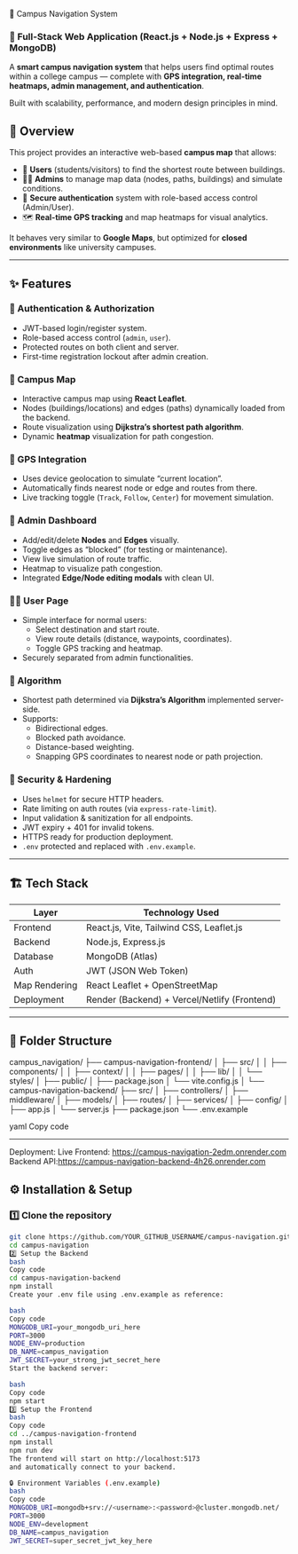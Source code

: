 🧭 Campus Navigation System

### 🚀 Full-Stack Web Application (React.js + Node.js + Express + MongoDB)

A **smart campus navigation system** that helps users find optimal routes within a college campus — complete with **GPS integration, real-time heatmaps, admin management, and authentication**.


Built with scalability, performance, and modern design principles in mind.
## 🧩 Overview

This project provides an interactive web-based **campus map** that allows:
- 🧍 **Users** (students/visitors) to find the shortest route between buildings.
- 🧑‍💼 **Admins** to manage map data (nodes, paths, buildings) and simulate conditions.
- 🔐 **Secure authentication** system with role-based access control (Admin/User).
- 🗺️ **Real-time GPS tracking** and map heatmaps for visual analytics.

It behaves very similar to **Google Maps**, but optimized for **closed environments** like university campuses.

---

## ✨ Features

### 🔑 Authentication & Authorization
- JWT-based login/register system.
- Role-based access control (`admin`, `user`).
- Protected routes on both client and server.
- First-time registration lockout after admin creation.

### 🧭 Campus Map
- Interactive campus map using **React Leaflet**.
- Nodes (buildings/locations) and edges (paths) dynamically loaded from the backend.
- Route visualization using **Dijkstra’s shortest path algorithm**.
- Dynamic **heatmap** visualization for path congestion.

### 📍 GPS Integration
- Uses device geolocation to simulate “current location”.
- Automatically finds nearest node or edge and routes from there.
- Live tracking toggle (`Track`, `Follow`, `Center`) for movement simulation.

### 🧰 Admin Dashboard
- Add/edit/delete **Nodes** and **Edges** visually.
- Toggle edges as “blocked” (for testing or maintenance).
- View live simulation of route traffic.
- Heatmap to visualize path congestion.
- Integrated **Edge/Node editing modals** with clean UI.

### 🧑‍💻 User Page
- Simple interface for normal users:
  - Select destination and start route.
  - View route details (distance, waypoints, coordinates).
  - Toggle GPS tracking and heatmap.
- Securely separated from admin functionalities.

### 🧠 Algorithm
- Shortest path determined via **Dijkstra’s Algorithm** implemented server-side.
- Supports:
  - Bidirectional edges.
  - Blocked path avoidance.
  - Distance-based weighting.
  - Snapping GPS coordinates to nearest node or path projection.

### 🔐 Security & Hardening
- Uses `helmet` for secure HTTP headers.
- Rate limiting on auth routes (via `express-rate-limit`).
- Input validation & sanitization for all endpoints.
- JWT expiry + 401 for invalid tokens.
- HTTPS ready for production deployment.
- `.env` protected and replaced with `.env.example`.

---

## 🏗️ Tech Stack

| Layer | Technology Used |
|-------|------------------|
| Frontend | React.js, Vite, Tailwind CSS, Leaflet.js |
| Backend | Node.js, Express.js |
| Database | MongoDB (Atlas) |
| Auth | JWT (JSON Web Token) |
| Map Rendering | React Leaflet + OpenStreetMap |
| Deployment | Render (Backend) + Vercel/Netlify (Frontend) |

---

## 🧱 Folder Structure

campus_navigation/
├── campus-navigation-frontend/
│ ├── src/
│ │ ├── components/
│ │ ├── context/
│ │ ├── pages/
│ │ ├── lib/
│ │ └── styles/
│ ├── public/
│ ├── package.json
│ └── vite.config.js
│
└── campus-navigation-backend/
├── src/
│ ├── controllers/
│ ├── middleware/
│ ├── models/
│ ├── routes/
│ ├── services/
│ ├── config/
│ ├── app.js
│ └── server.js
├── package.json
└── .env.example

yaml
Copy code

---

Deployment:
 Live Frontend: https://campus-navigation-2edm.onrender.com
 Backend API:https://campus-navigation-backend-4h26.onrender.com

## ⚙️ Installation & Setup

### 1️⃣ Clone the repository
```bash
git clone https://github.com/YOUR_GITHUB_USERNAME/campus-navigation.git
cd campus-navigation
2️⃣ Setup the Backend
bash
Copy code
cd campus-navigation-backend
npm install
Create your .env file using .env.example as reference:

bash
Copy code
MONGODB_URI=your_mongodb_uri_here
PORT=3000
NODE_ENV=production
DB_NAME=campus_navigation
JWT_SECRET=your_strong_jwt_secret_here
Start the backend server:

bash
Copy code
npm start
3️⃣ Setup the Frontend
bash
Copy code
cd ../campus-navigation-frontend
npm install
npm run dev
The frontend will start on http://localhost:5173
and automatically connect to your backend.

🔒 Environment Variables (.env.example)
bash
Copy code
MONGODB_URI=mongodb+srv://<username>:<password>@cluster.mongodb.net/
PORT=3000
NODE_ENV=development
DB_NAME=campus_navigation
JWT_SECRET=super_secret_jwt_key_here
